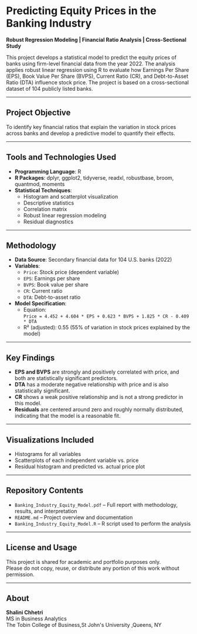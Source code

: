# Predicting Equity Prices in the Banking Industry

**Robust Regression Modeling | Financial Ratio Analysis | Cross-Sectional Study**

This project develops a statistical model to predict the equity prices of banks using firm-level financial data from the year 2022. The analysis applies robust linear regression using R to evaluate how Earnings Per Share (EPS), Book Value Per Share (BVPS), Current Ratio (CR), and Debt-to-Asset Ratio (DTA) influence stock price. The project is based on a cross-sectional dataset of 104 publicly listed banks.

---

## Project Objective

To identify key financial ratios that explain the variation in stock prices across banks and develop a predictive model to quantify their effects.

---

## Tools and Technologies Used

- **Programming Language**: R
- **R Packages**: dplyr, ggplot2, tidyverse, readxl, robustbase, broom, quantmod, moments
- **Statistical Techniques**:
  - Histogram and scatterplot visualization
  - Descriptive statistics
  - Correlation matrix
  - Robust linear regression modeling
  - Residual diagnostics

---

## Methodology

- **Data Source**: Secondary financial data for 104 U.S. banks (2022)
- **Variables**:
  - `Price`: Stock price (dependent variable)
  - `EPS`: Earnings per share
  - `BVPS`: Book value per share
  - `CR`: Current ratio
  - `DTA`: Debt-to-asset ratio
- **Model Specification**:
  - Equation:  
    `Price = 4.452 + 4.604 * EPS + 0.623 * BVPS + 1.825 * CR - 0.409 * DTA`
  - R² (adjusted): 0.55 (55% of variation in stock prices explained by the model)

---

## Key Findings

- **EPS and BVPS** are strongly and positively correlated with price, and both are statistically significant predictors.
- **DTA** has a moderate negative relationship with price and is also statistically significant.
- **CR** shows a weak positive relationship and is not a strong predictor in this model.
- **Residuals** are centered around zero and roughly normally distributed, indicating that the model is a reasonable fit.

---

## Visualizations Included

- Histograms for all variables
- Scatterplots of each independent variable vs. price
- Residual histogram and predicted vs. actual price plot

---

## Repository Contents

- `Banking_Industry_Equity_Model.pdf` – Full report with methodology, results, and interpretation
- `README.md` – Project overview and documentation
- `Banking_Industry_Equity_Model.R` – R script used to perform the analysis 
---

## License and Usage

This project is shared for academic and portfolio purposes only.  
Please do not copy, reuse, or distribute any portion of this work without permission.

---

## About

**Shalini Chhetri**  
MS in Business Analytics  
The Tobin College of Business,St John's University
,Queens, NY
